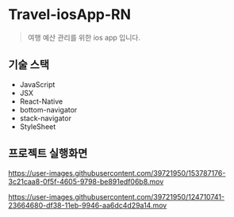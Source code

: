 # Travel-iosApp-RN
> 여행 예산 관리를 위한 ios app 입니다.


## 기술 스택
- JavaScript
- JSX
- React-Native
- bottom-navigator
- stack-navigator
- StyleSheet


## 프로젝트 실행화면


https://user-images.githubusercontent.com/39721950/153787176-3c21caa8-0f5f-4605-9798-be891edf06b8.mov


https://user-images.githubusercontent.com/39721950/124710741-23664680-df38-11eb-9946-aa6dc4d29a14.mov
